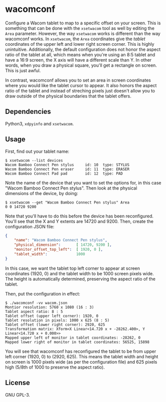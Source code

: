 # wacomconf
Configure a Wacom tablet to map to a specific offset on your screen. This is
something that can be done with the `xsetwacom` tool as well by editing the
`Area` parameter. However, the way `xsetwacom` works is different than the way
wacomconf works. In `xsetwacom`, the `Area` coordinates give the _tablet_
coordinates of the upper left and lower right screen corner. This is highly
unintuitive. Additionally, the default configuration does not honor the aspect
ratio of the tablet at all, which means when you're using an 8:5 tablet and
have a 16:9 screen, the X axis will have a different scale than Y. In other
words, when you draw a physical square, you'll get a rectangle on screen. This
is just awful.

In contrast, wacomconf allows you to set an area in screen coordinates where
you would like the tablet cursor to appear. It also honors the aspect ratio of
the tablet and instead of streching pixels just doesn't allow you to draw
outside of the physical boundaries that the tablet offers.

## Dependencies
Python3, `xdpyinfo` and `xsetwacom`.

## Usage
First, find out your tablet name:

```
$ xsetwacom --list devices
Wacom Bamboo Connect Pen stylus 	id: 10	type: STYLUS
Wacom Bamboo Connect Pen eraser 	id: 11	type: ERASER
Wacom Bamboo Connect Pad pad    	id: 12	type: PAD
```

Note the name of the device that you want to set the options for, in this case
"Wacom Bamboo Connect Pen stylus". Then look at the physical dimensions of the
device, by doing:

```
$ xsetwacom --get "Wacom Bamboo Connect Pen stylus" Area
0 0 14720 9200
```

Note that you'll have to do this before the device has been reconfigured.
You'll see that the X and Y extents are 14720 and 9200. Then, create the
configuration JSON file:

```json
{
    "name": "Wacom Bamboo Connect Pen stylus",
    "physical_dimension":       [ 14720, 9200 ],
    "monitor_offset_top_left":  [ 1920, 0 ],
    "tablet_width":             1000
}
```

In this case, we want the tablet top left corner to appear at screen
coordinates (1920, 0) and the tablet width to be 1000 screen pixels wide. The
height is automatically determined, preserving the aspect ratio of the tablet.

Then, put the configuration in effect:

```
$ ./wacomconf -vv wacom.json
Montior resolution: 5760 x 1080 (16 : 3)
Tablet aspect ratio: 8 : 5
Tablet offset (upper left corner): 1920, 0
Tablet resolution in pixels: 1000 x 625 (8 : 5)
Tablet offset (lower right corner): 2920, 625
Transformation matrix: Xform<X Linear<14.720 x + -28262.400>, Y Linear<14.720 x + 0.000>>
Mapped upper left of monitor in tablet coordinates: -28262, 0
Mapped lower right of monitor in tablet coordinates: 56525, 15898
```

You will see that wacomconf has reconfigured the tablet to be from upper left
corner (1920, 0) to (2920, 625). This means the tablet width and height on
screen is 1000 pixels wide (as per the configuration file) and 625 pixels high
(5/8th of 1000 to preserve the aspect ratio).

## License
GNU GPL-3.
